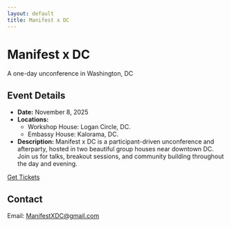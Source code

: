 ```yaml
---
layout: default
title: Manifest x DC
---
```

# Manifest x DC

A one-day unconference in Washington, DC

## Event Details
- **Date:** November 8, 2025
- **Locations:**
	- Workshop House: Logan Circle, DC.
	- Embassy House: Kalorama, DC.
- **Description:** Manifest x DC is a participant-driven unconference and afterparty, hosted in two beautiful group houses near downtown DC. Join us for talks, breakout sessions, and community building throughout the day and evening.

[Get Tickets](/tickets)

## Contact
Email: [ManifestXDC@gmail.com](mailto:ManifestXDC@gmail.com)